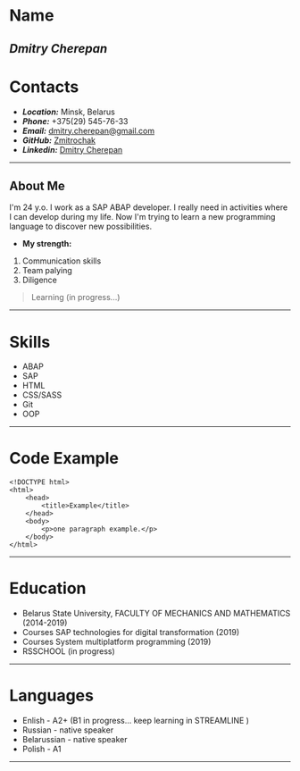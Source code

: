 **Name**
===============
***Dmitry Cherepan***
---
**Contacts**
=============
* ***Location:*** Minsk, Belarus
* ***Phone:*** +375(29) 545-76-33 
* ***Email:*** dmitry.cherepan@gmail.com
* ***GitHub:*** [Zmitrochak](https://github.com/Zmitrochak)
* ***Linkedin:*** [Dmitry Cherepan](https://www.linkedin.com/in/dmitry-cherepan-9277a6160/)

--------
**About Me**
------------
I'm 24 y.o.
I work as a SAP ABAP developer. I really need in activities where I can develop during my life. Now I'm trying to learn a new programming language to discover new possibilities.
* **My strength:**
 1. Communication skills 
 2. Team palying
 3. Diligence

>Learning (in progress...) 
------------------
**Skills**
===========
* ABAP
* SAP
* HTML
* CSS/SASS
* Git
* OOP
---------------
**Code Example**
=============
```
<!DOCTYPE html>
<html>
    <head>
        <title>Example</title>
    </head>
    <body>
        <p>one paragraph example.</p>
    </body>
</html>
```
----------------
**Education**
===========
 * Belarus State University, FACULTY OF MECHANICS AND MATHEMATICS (2014-2019)
 * Courses SAP technologies for digital transformation (2019)
 * Courses System multiplatform programming (2019)
 * RSSCHOOL (in progress)
 -----------------
 **Languages**
 =============
 * Enlish - A2+ (B1 in progress... keep learning in STREAMLINE )
 * Russian - native speaker
 * Belarussian - native speaker
 * Polish - A1
 ---------------
